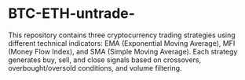 # BTC-ETH-untrade-
This repository contains three cryptocurrency trading strategies using different technical indicators: EMA (Exponential Moving Average), MFI (Money Flow Index), and SMA (Simple Moving Average). Each strategy generates buy, sell, and close signals based on crossovers, overbought/oversold conditions, and volume filtering.
